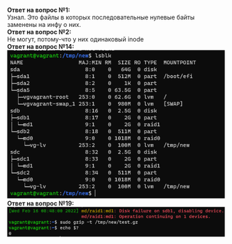 **Ответ на вопрос №1:**  
Узнал. Это файлы в которых последовательные нулевые байты заменены на инфу о них.  
**Ответ на вопрос №2:**  
Не могут, потому-что у них одинаковый inode  
**Ответ на вопрос №14:**  
![OS2 answer 14](lsblk.PNG)  
**Ответ на вопрос №19:**  
![OS2 answer 19](file_is_live.PNG)